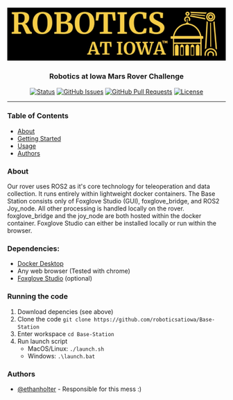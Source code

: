 <p align="center">
  <a href="" rel="noopener">
 <img width=600px src="https://github.com/roboticsatiowa/Documents-and-Resources/raw/main/Media/Banner.png?raw=true" alt="Project logo"></a>
</p>

<h3 align="center">Robotics at Iowa Mars Rover Challenge</h3>

<div align="center">

[![Status](https://img.shields.io/badge/status-active-success.svg)]()
[![GitHub Issues](https://img.shields.io/github/issues/roboticsatiowa/Base-Station.svg)](https://github.com/roboticsatiowa/Base-Station/issues)
[![GitHub Pull Requests](https://img.shields.io/github/issues-pr/roboticsatiowa/Base-Station.svg)](https://github.com/roboticsatiowa/Base-Station/pulls)
[![License](https://img.shields.io/badge/license-GPL_3.0-blue.svg)](/LICENSE)

</div>

---

### Table of Contents

- [About](#about)
- [Getting Started](#getting_started)
- [Usage](#usage)
- [Authors](#authors)

### About

Our rover uses ROS2 as it's core technology for teleoperation and data collection. It runs entirely within lightweight docker containers. The Base Station consists only of Foxglove Studio (GUI), foxglove_bridge, and ROS2 Joy_node. All other processing is handled locally on the rover. foxglove_bridge and the joy_node are both hosted within the docker container. Foxglove Studio can either be installed locally or run within the browser.

### Dependencies:
  - [Docker Desktop](https://www.docker.com/products/docker-desktop/)
  - Any web browser (Tested with chrome)
  - [Foxglove Studio](https://foxglove.dev/download) (optional)

### Running the code

1. Download depencies (see above)
2. Clone the code `git clone https://github.com/roboticsatiowa/Base-Station`
3. Enter workspace `cd Base-Station`
4. Run launch script 
   - MacOS/Linux: `./launch.sh`   
   - Windows: `.\launch.bat`


### Authors
- [@ethanholter](https://github.com/ethanholter) - Responsible for this mess :\)